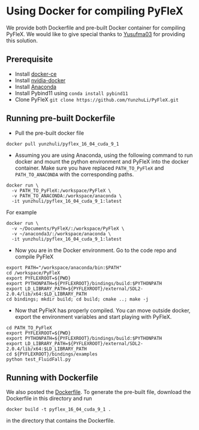 # Using Docker for compiling PyFleX

We provide both Dockerfile and pre-built Docker container for compiling PyFleX. We would like to give special thanks to [Yusufma03](https://github.com/Yusufma03) for providing this solution. 

## Prerequisite

- Install [docker-ce](https://docs.docker.com/install/linux/docker-ce/ubuntu/)
- Install [nvidia-docker](https://github.com/NVIDIA/nvidia-docker#quickstart)
- Install [Anaconda](https://www.anaconda.com/distribution/)
- Install Pybind11 using `conda install pybind11`
- Clone PyFleX `git clone https://github.com/YunzhuLi/PyFleX.git`

## Running pre-built Dockerfile

- Pull the pre-built docker file

```
docker pull yunzhuli/pyflex_16_04_cuda_9_1
```

- Assuming you are using Anaconda, using the following command to run docker and mount the python environment and PyFleX into the docker container. Make sure you have replaced `PATH_TO_PyFleX` and `PATH_TO_ANACONDA` with the corresponding paths.

```
docker run \
  -v PATH_TO_PyFleX:/workspace/PyFleX \
  -v PATH_TO_ANACONDA:/workspace/anaconda \
  -it yunzhuli/pyflex_16_04_cuda_9_1:latest
```
For example
```
docker run \
  -v ~/Documents/PyFleX/:/workspace/PyFleX \
  -v ~/anaconda3/:/workspace/anaconda \
  -it yunzhuli/pyflex_16_04_cuda_9_1:latest
```

- Now you are in the Docker environment. Go to the code repo and compile PyFleX

```
export PATH="/workspace/anaconda/bin:$PATH"
cd /workspace/PyFleX
export PYFLEXROOT=${PWD}
export PYTHONPATH=${PYFLEXROOT}/bindings/build:$PYTHONPATH
export LD_LIBRARY_PATH=${PYFLEXROOT}/external/SDL2-2.0.4/lib/x64:$LD_LIBRARY_PATH
cd bindings; mkdir build; cd build; cmake ..; make -j
```

- Now that PyFleX has properly compiled. You can move outside docker, export the environment variables and start playing with PyFleX.
```
cd PATH_TO_PyFleX
export PYFLEXROOT=${PWD}
export PYTHONPATH=${PYFLEXROOT}/bindings/build:$PYTHONPATH
export LD_LIBRARY_PATH=${PYFLEXROOT}/external/SDL2-2.0.4/lib/x64:$LD_LIBRARY_PATH
cd ${PYFLEXROOT}/bindings/examples
python test_FluidFall.py
```

## Running with Dockerfile

We also posted the [Dockerfile](Dockerfile). To generate the pre-built file, download the Dockerfile in this directory and run
```
docker build -t pyflex_16_04_cuda_9_1 .
```
in the directory that contains the Dockerfile.
